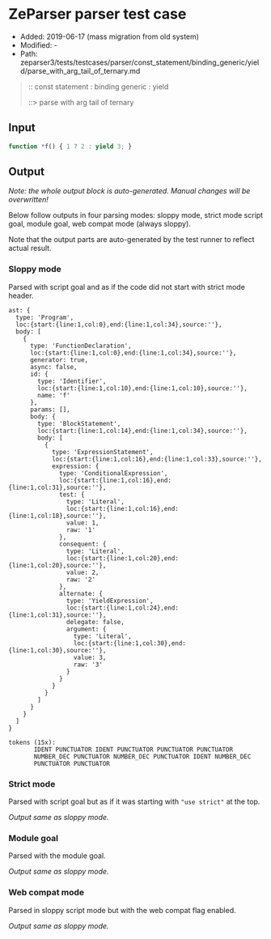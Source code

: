 # ZeParser parser test case

- Added: 2019-06-17 (mass migration from old system)
- Modified: -
- Path: zeparser3/tests/testcases/parser/const_statement/binding_generic/yield/parse_with_arg_tail_of_ternary.md

> :: const statement : binding generic : yield
>
> ::> parse with arg tail of ternary

## Input

`````js
function *f() { 1 ? 2 : yield 3; }
`````

## Output

_Note: the whole output block is auto-generated. Manual changes will be overwritten!_

Below follow outputs in four parsing modes: sloppy mode, strict mode script goal, module goal, web compat mode (always sloppy).

Note that the output parts are auto-generated by the test runner to reflect actual result.

### Sloppy mode

Parsed with script goal and as if the code did not start with strict mode header.

`````
ast: {
  type: 'Program',
  loc:{start:{line:1,col:0},end:{line:1,col:34},source:''},
  body: [
    {
      type: 'FunctionDeclaration',
      loc:{start:{line:1,col:0},end:{line:1,col:34},source:''},
      generator: true,
      async: false,
      id: {
        type: 'Identifier',
        loc:{start:{line:1,col:10},end:{line:1,col:10},source:''},
        name: 'f'
      },
      params: [],
      body: {
        type: 'BlockStatement',
        loc:{start:{line:1,col:14},end:{line:1,col:34},source:''},
        body: [
          {
            type: 'ExpressionStatement',
            loc:{start:{line:1,col:16},end:{line:1,col:33},source:''},
            expression: {
              type: 'ConditionalExpression',
              loc:{start:{line:1,col:16},end:{line:1,col:31},source:''},
              test: {
                type: 'Literal',
                loc:{start:{line:1,col:16},end:{line:1,col:18},source:''},
                value: 1,
                raw: '1'
              },
              consequent: {
                type: 'Literal',
                loc:{start:{line:1,col:20},end:{line:1,col:20},source:''},
                value: 2,
                raw: '2'
              },
              alternate: {
                type: 'YieldExpression',
                loc:{start:{line:1,col:24},end:{line:1,col:31},source:''},
                delegate: false,
                argument: {
                  type: 'Literal',
                  loc:{start:{line:1,col:30},end:{line:1,col:30},source:''},
                  value: 3,
                  raw: '3'
                }
              }
            }
          }
        ]
      }
    }
  ]
}

tokens (15x):
       IDENT PUNCTUATOR IDENT PUNCTUATOR PUNCTUATOR PUNCTUATOR
       NUMBER_DEC PUNCTUATOR NUMBER_DEC PUNCTUATOR IDENT NUMBER_DEC
       PUNCTUATOR PUNCTUATOR
`````

### Strict mode

Parsed with script goal but as if it was starting with `"use strict"` at the top.

_Output same as sloppy mode._

### Module goal

Parsed with the module goal.

_Output same as sloppy mode._

### Web compat mode

Parsed in sloppy script mode but with the web compat flag enabled.

_Output same as sloppy mode._
